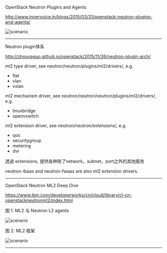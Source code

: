 OpenStack Neutron Plugins and Agents

http://www.innervoice.in/blogs/2015/03/31/openstack-neutron-plugins-and-agents/

![scenario](https://i2.wp.com/www.innervoice.in/blogs/wp-content/uploads/2015/03/Plugin-Agents.jpg?w=807)

---

Neutron plugin体系

http://zhouyaguo.github.io/openstack/2015/11/26/neutron-plugin-arch/

ml2 type driver, see neutron/neutron/plugins/ml2/drivers/, e.g.

* flat
* vlan
* vxlan

ml2 mechanism driver, see neutron/neutron/neutron/plugins/ml2/drivers/, e.g.

* linuxbridge
* openvswitch 

ml2 extension driver, see neutron/neutron/extensions/, e.g.

* qos
* securitygroup
* metering
* dvr

透過 extensions, 提供各种除了network，subnet，port之外的其他服务

neutron-lbaas and neutron-fwaas are also ml2 extension drivers.

---

OpenStack Neutron ML2 Deep Dive

https://www.ibm.com/developerworks/cn/cloud/library/cl-cn-openstackneutronml2/index.html

图 1. ML2 与 Neutron L2 agents

![scenario](https://www.ibm.com/developerworks/cn/cloud/library/cl-cn-openstackneutronml2/img001.png)

图 2. ML2 框架

![scenario](https://www.ibm.com/developerworks/cn/cloud/library/cl-cn-openstackneutronml2/img002.png)

---
